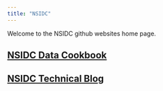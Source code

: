 ```yaml
---
title: "NSIDC"
---
```


Welcome to the NSIDC github websites home page.  

## [NSIDC Data Cookbook](nsidc.github.io/NSIDC-Data-Cookbook/)  
## [NSIDC Technical Blog](https://nsidc.github.io/NSIDC-Technical-Blog/) 
